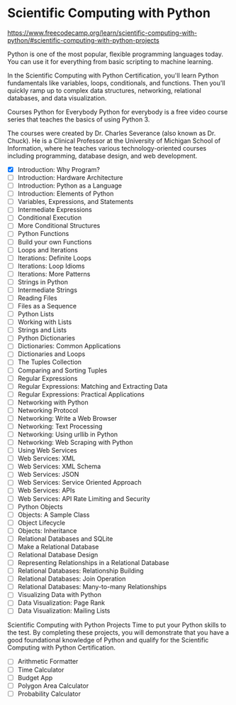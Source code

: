 # Scientific Computing with Python
https://www.freecodecamp.org/learn/scientific-computing-with-python/#scientific-computing-with-python-projects

Python is one of the most popular, flexible programming languages today. You can use it for everything from basic scripting to machine learning.

In the Scientific Computing with Python Certification, you'll learn Python fundamentals like variables, loops, conditionals, and functions. Then you'll quickly ramp up to complex data structures, networking, relational databases, and data visualization.

Courses
Python for Everybody
Python for everybody is a free video course series that teaches the basics of using Python 3.

The courses were created by Dr. Charles Severance (also known as Dr. Chuck). He is a Clinical Professor at the University of Michigan School of Information, where he teaches various technology-oriented courses including programming, database design, and web development.

- [x] Introduction: Why Program?
- [ ] Introduction: Hardware Architecture
- [ ] Introduction: Python as a Language
- [ ] Introduction: Elements of Python
- [ ] Variables, Expressions, and Statements
- [ ] Intermediate Expressions
- [ ] Conditional Execution
- [ ] More Conditional Structures
- [ ] Python Functions
- [ ] Build your own Functions
- [ ] Loops and Iterations
- [ ] Iterations: Definite Loops
- [ ] Iterations: Loop Idioms
- [ ] Iterations: More Patterns
- [ ] Strings in Python
- [ ] Intermediate Strings
- [ ] Reading Files
- [ ] Files as a Sequence
- [ ] Python Lists
- [ ] Working with Lists
- [ ] Strings and Lists
- [ ] Python Dictionaries
- [ ] Dictionaries: Common Applications
- [ ] Dictionaries and Loops
- [ ] The Tuples Collection
- [ ] Comparing and Sorting Tuples
- [ ] Regular Expressions
- [ ] Regular Expressions: Matching and Extracting Data
- [ ] Regular Expressions: Practical Applications
- [ ] Networking with Python
- [ ] Networking Protocol
- [ ] Networking: Write a Web Browser
- [ ] Networking: Text Processing
- [ ] Networking: Using urllib in Python
- [ ] Networking: Web Scraping with Python
- [ ] Using Web Services
- [ ] Web Services: XML
- [ ] Web Services: XML Schema
- [ ] Web Services: JSON
- [ ] Web Services: Service Oriented Approach
- [ ] Web Services: APIs
- [ ] Web Services: API Rate Limiting and Security
- [ ] Python Objects
- [ ] Objects: A Sample Class
- [ ] Object Lifecycle
- [ ] Objects: Inheritance
- [ ] Relational Databases and SQLite
- [ ] Make a Relational Database
- [ ] Relational Database Design
- [ ] Representing Relationships in a Relational Database
- [ ] Relational Databases: Relationship Building
- [ ] Relational Databases: Join Operation
- [ ] Relational Databases: Many-to-many Relationships
- [ ] Visualizing Data with Python
- [ ] Data Visualization: Page Rank
- [ ] Data Visualization: Mailing Lists

Scientific Computing with Python Projects
Time to put your Python skills to the test. By completing these projects, you will demonstrate that you have a good foundational knowledge of Python and qualify for the Scientific Computing with Python Certification.

- [ ] Arithmetic Formatter
- [ ] Time Calculator
- [ ] Budget App
- [ ] Polygon Area Calculator
- [ ] Probability Calculator
